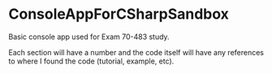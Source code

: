 # ConsoleAppForCSharpSandbox
Basic console app used for Exam 70-483 study.

Each section will have a number and the code itself will have any references to where I found the code (tutorial, example, etc).
